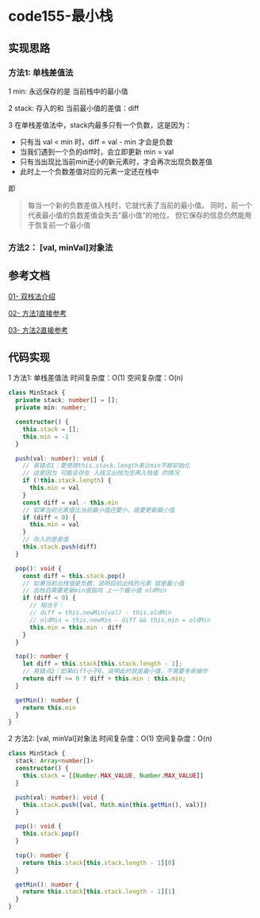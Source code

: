 # code155-最小栈

## 实现思路

### 方法1: 单栈差值法

1 min: 永远保存的是 当前栈中的最小值

2 stack: 存入的和 当前最小值的差值：diff

3 在单栈差值法中，stack内最多只有一个负数，这是因为：
  - 只有当 val < min 时，diff = val - min 才会是负数
  - 当我们遇到一个负的diff时，会立即更新 min = val
  - 只有当出现比当前min还小的新元素时，才会再次出现负数差值
  - 此时上一个负数差值对应的元素一定还在栈中

即
> 每当一个新的负数差值入栈时，它就代表了当前的最小值。
> 同时，前一个代表最小值的负数差值会失去"最小值"的地位，
> 但它保存的信息仍然能用于恢复前一个最小值



### 方法2： [val, minVal]对象法





## 参考文档

[01- 双栈法介绍](https://leetcode.cn/problems/min-stack/solutions/243226/3-chong-fang-fa-shi-xian-bi-xu-miao-dong-by-sweeti/)

[02- 方法1直接参考](https://leetcode.cn/problems/min-stack/solution/xiang-xi-tong-su-de-si-lu-fen-xi-duo-jie-fa-by-38/)

[03- 方法2直接参考](https://leetcode.cn/problems/min-stack/solutions/2974438/ben-zhi-shi-wei-hu-qian-zhui-zui-xiao-zh-x0g8/)




## 代码实现

1 方法1: 单栈差值法 时间复杂度：O(1)  空间复杂度：O(n)

```ts
class MinStack {
  private stack: number[] = [];
  private min: number;

  constructor() {
    this.stack = [];
    this.min = -1
  }

  push(val: number): void {
    // 易错点1：要使用this.stack.length来让min不断初始化
    // 这是因为 可能会存在 入栈又出栈为空再入栈值 的情况
    if (!this.stack.length) {
      this.min = val
    }
    const diff = val - this.min
    // 如果当前元素值比当前最小值还要小，就要更新最小值
    if (diff < 0) {
      this.min = val
    }
    // 存入的是差值
    this.stack.push(diff)
  }

  pop(): void {
    const diff = this.stack.pop()
    // 如果当前出栈值是负数，说明目前出栈的元素 就是最小值
    // 出栈后需要更新min值指向 上一个最小值 oldMin
    if (diff < 0) {
      // 相当于：
      // diff = this.newMin(val) - this.oldMin
      // oldMin = this.newMin - diff && this.min = oldMin
      this.min = this.min - diff
    }
  }

  top(): number {
    let diff = this.stack[this.stack.length - 1];
    // 易错点2：如果diff小于0，说明此时就是最小值，不需要多余操作
    return diff >= 0 ? diff + this.min : this.min;
  }

  getMin(): number {
    return this.min
  }
}
```


2 方法2: [val, minVal]对象法  时间复杂度：O(1)  空间复杂度：O(n)

```ts
class MinStack {
  stack: Array<number[]>
  constructor() {
    this.stack = [[Number.MAX_VALUE, Number.MAX_VALUE]]
  }

  push(val: number): void {
    this.stack.push([val, Math.min(this.getMin(), val)])
  }

  pop(): void {
    this.stack.pop()
  }

  top(): number {
    return this.stack[this.stack.length - 1][0]
  }

  getMin(): number {
    return this.stack[this.stack.length - 1][1]
  }
}
```